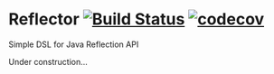 # Reflector [![Build Status](https://travis-ci.org/renatomartinsti/reflector.svg?branch=master)](https://travis-ci.org/renatomartinsti/reflector) [![codecov](https://codecov.io/gh/renatomartinsti/reflector/branch/master/graph/badge.svg)](https://codecov.io/gh/renatomartinsti/reflector)
Simple DSL for Java Reflection API

Under construction...
